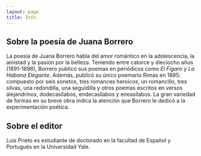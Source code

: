 ```yaml
---
layout: page
title: Info
---
```

## Sobre la poesía de Juana Borrero  

La poesía de Juana Borrero habla del amor romántico en la adolescencia, la amistad y la pasión por la belleza. Teniendo entre catorce y dieciocho años (1891-1896), Borrero publicó sus poemas en periódicos como _El Fígaro_ y _La Habana Elegante_. Además, publicó su único poemario Rimas en 1895: compuesto por seis sonetos, tres romances heroicos, un romancillo, tres silvas, una redondilla, una seguidilla y otros poemas escritos en versos alejandrinos, dodecasílabos, endecasílabos y eneasílabos. La gran variedad de formas en su breve obra indica la atención que Borrero le dedicó a la experimentación poética.

## Sobre el editor

Luis Prieto es estudiante de doctorado en la facultad de Español y Portugués en la Universidad Yale. 
